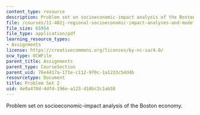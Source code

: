 ```yaml
---
content_type: resource
description: Problem set on socioeconomic-impact analysis of the Boston economy.
file: /courses/11-482j-regional-socioeconomic-impact-analyses-and-modeling-fall-2007/4e0a470d4dfd196ea123d10bc2c1ab58_pset2.pdf
file_size: 65954
file_type: application/pdf
learning_resource_types:
- Assignments
license: https://creativecommons.org/licenses/by-nc-sa/4.0/
ocw_type: OCWFile
parent_title: Assignments
parent_type: CourseSection
parent_uid: 76e4417a-171e-c112-970c-1a1233c5dd4b
resourcetype: Document
title: Problem Set 2
uid: 4e0a470d-4dfd-196e-a123-d10bc2c1ab58
---
```

Problem set on socioeconomic-impact analysis of the Boston economy.